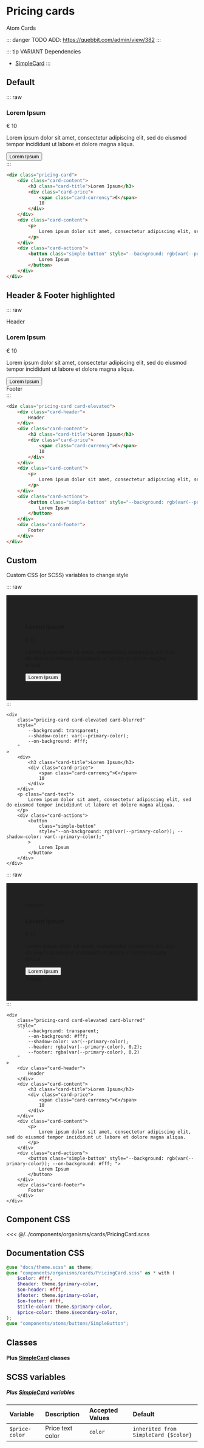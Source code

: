 # Pricing cards
<Badge type="tip">Atom</Badge> <Badge type="info">Cards</Badge>

::: danger TODO
ADD: https://guebbit.com/admin/view/382
:::


::: tip VARIANT Dependencies
- [SimpleCard](/molecules/cards/SimpleCard.md)
:::

## Default

::: raw
<div class="dev-section with-restrictions">
    <div class="pricing-card">
        <div class="card-content">
            <h3 class="card-title">Lorem Ipsum</h3>
            <div class="card-price">
                <span class="card-currency">€</span>
                10
            </div>
        </div>
        <div class="card-content">
            <p>
                Lorem ipsum dolor sit amet, consectetur adipiscing elit, sed do eiusmod tempor incididunt ut labore et dolore magna aliqua.
            </p>
        </div>
        <div class="card-actions">
            <button class="simple-button" style="--background: rgb(var(--primary-color)); --on-background: #fff; ">
                Lorem Ipsum
            </button>
        </div>
    </div>
</div>
:::

```html
<div class="pricing-card">
    <div class="card-content">
        <h3 class="card-title">Lorem Ipsum</h3>
        <div class="card-price">
            <span class="card-currency">€</span>
            10
        </div>
    </div>
    <div class="card-content">
        <p>
            Lorem ipsum dolor sit amet, consectetur adipiscing elit, sed do eiusmod tempor incididunt ut labore et dolore magna aliqua.
        </p>
    </div>
    <div class="card-actions">
        <button class="simple-button" style="--background: rgb(var(--primary-color)); --on-background: #fff; ">
            Lorem Ipsum
        </button>
    </div>
</div>
```

## Header & Footer highlighted

::: raw
<div class="dev-section with-restrictions">
    <div class="pricing-card card-elevated">
        <div class="card-header">
            Header
        </div>
        <div class="card-content">
            <h3 class="card-title">Lorem Ipsum</h3>
            <div class="card-price">
                <span class="card-currency">€</span>
                10
            </div>
        </div>
        <div class="card-content">
            <p>
                Lorem ipsum dolor sit amet, consectetur adipiscing elit, sed do eiusmod tempor incididunt ut labore et dolore magna aliqua.
            </p>
        </div>
        <div class="card-actions">
            <button class="simple-button" style="--background: rgb(var(--primary-color)); --on-background: #fff; ">
                Lorem Ipsum
            </button>
        </div>
        <div class="card-footer">
            Footer
        </div>
    </div>
</div>
:::

```html
<div class="pricing-card card-elevated">
    <div class="card-header">
        Header
    </div>
    <div class="card-content">
        <h3 class="card-title">Lorem Ipsum</h3>
        <div class="card-price">
            <span class="card-currency">€</span>
            10
        </div>
    </div>
    <div class="card-content">
        <p>
            Lorem ipsum dolor sit amet, consectetur adipiscing elit, sed do eiusmod tempor incididunt ut labore et dolore magna aliqua.
        </p>
    </div>
    <div class="card-actions">
        <button class="simple-button" style="--background: rgb(var(--primary-color)); --on-background: #fff; ">
            Lorem Ipsum
        </button>
    </div>
    <div class="card-footer">
        Footer
    </div>
</div>
```

## Custom
Custom CSS (or SCSS) variables to change style


::: raw
<div class="dev-section with-restrictions" style="background: #212121; padding: 50px; background-image: url(https://www.virtual-room.com/app/themes/virtual-room/build/images/bg-pattern.jpg);">
    <div class="pricing-card card-elevated card-blurred" style="--background: transparent;; --on-background: #fff; --shadow-color: var(--primary-color)">
        <div>
            <h3 class="card-title">Lorem Ipsum</h3>
            <div class="card-price">
                <span class="card-currency">€</span>
                10
            </div>
        </div>
        <p class="card-text">
            Lorem ipsum dolor sit amet, consectetur adipiscing elit, sed do eiusmod tempor incididunt ut labore et dolore magna aliqua.
        </p>
        <div class="card-actions">
            <button class="simple-button" style="--on-background: rgb(var(--primary-color)); --shadow-color: var(--primary-color);">
                Lorem Ipsum
            </button>
        </div>
    </div>
</div>
:::

```html{4,5,6,22}
<div 
    class="pricing-card card-elevated card-blurred" 
    style="
        --background: transparent; 
        --shadow-color: var(--primary-color);
        --on-background: #fff;
    "
>
    <div>
        <h3 class="card-title">Lorem Ipsum</h3>
        <div class="card-price">
            <span class="card-currency">€</span>
            10
        </div>
    </div>
    <p class="card-text">
        Lorem ipsum dolor sit amet, consectetur adipiscing elit, sed do eiusmod tempor incididunt ut labore et dolore magna aliqua.
    </p>
    <div class="card-actions">
        <button 
            class="simple-button" 
            style="--on-background: rgb(var(--primary-color)); --shadow-color: var(--primary-color);"
        >
            Lorem Ipsum
        </button>
    </div>
</div>
```

::: raw
<div class="dev-section with-restrictions" style="background: #212121; padding: 50px; background-image: url(https://www.virtual-room.com/app/themes/virtual-room/build/images/bg-pattern.jpg);">
    <div 
        class="pricing-card card-elevated card-blurred" 
        style="--background: transparent; --on-background: #fff; --shadow-color: var(--primary-color); --header: rgba(var(--primary-color), 0.2); --footer: rgba(var(--primary-color), 0.2)"
    >
        <div class="card-header">
            Header
        </div>
        <div class="card-content">
            <h3 class="card-title">Lorem Ipsum</h3>
            <div class="card-price">
                <span class="card-currency">€</span>
                10
            </div>
        </div>
        <div class="card-content">
            <p>
                Lorem ipsum dolor sit amet, consectetur adipiscing elit, sed do eiusmod tempor incididunt ut labore et dolore magna aliqua.
            </p>
        </div>
        <div class="card-actions">
            <button class="simple-button" style="--background: rgb(var(--primary-color)); --on-background: #fff; ">
                Lorem Ipsum
            </button>
        </div>
        <div class="card-footer">
            Footer
        </div>
    </div>
</div>
:::

```html{4,5,6,7,8,27}
<div 
    class="pricing-card card-elevated card-blurred" 
    style="
        --background: transparent; 
        --on-background: #fff;
        --shadow-color: var(--primary-color); 
        --header: rgba(var(--primary-color), 0.2); 
        --footer: rgba(var(--primary-color), 0.2)
    "
>
    <div class="card-header">
        Header
    </div>
    <div class="card-content">
        <h3 class="card-title">Lorem Ipsum</h3>
        <div class="card-price">
            <span class="card-currency">€</span>
            10
        </div>
    </div>
    <div class="card-content">
        <p>
            Lorem ipsum dolor sit amet, consectetur adipiscing elit, sed do eiusmod tempor incididunt ut labore et dolore magna aliqua.
        </p>
    </div>
    <div class="card-actions">
        <button class="simple-button" style="--background: rgb(var(--primary-color)); --on-background: #fff; ">
            Lorem Ipsum
        </button>
    </div>
    <div class="card-footer">
        Footer
    </div>
</div>
```

## Component CSS

<<< @/../components/organisms/cards/PricingCard.scss

## Documentation CSS

```scss
@use "docs/theme.scss" as theme;
@use "components/organisms/cards/PricingCard.scss" as * with (
    $color: #fff,
    $header: theme.$primary-color,
    $on-header: #fff,
    $footer: theme.$primary-color,
    $on-footer: #fff,
    $title-color: theme.$primary-color,
    $price-color: theme.$secondary-color,
);
@use "components/atoms/buttons/SimpleButton";
```

## Classes
#### Plus [SimpleCard](/molecules/cards/SimpleCard.md) classes

## SCSS variables
##### Plus [SimpleCard](/molecules/cards/SimpleCard.md) variables

| Variable       | Description      | Accepted Values | Default                              |
|:---------------|:-----------------|:----------------|:-------------------------------------|
| `$price-color` | Price text color | `color`         | `inherited from SimpleCard {$color}` |

<style lang="scss">
@use "docs/theme.scss" as theme;
@use "components/organisms/cards/PricingCard.scss" as * with (
    $color: #fff,
    $header: theme.$primary-color,
    $on-header: #fff,
    $footer: theme.$primary-color,
    $on-footer: #fff,
    $title-color: theme.$primary-color,
    $price-color: theme.$secondary-color,
);
@use "components/atoms/buttons/SimpleButton";
</style>